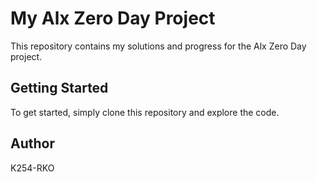 # My Alx Zero Day Project

This repository contains my solutions and progress for the Alx Zero Day project.

## Getting Started

To get started, simply clone this repository and explore the code.

## Author

K254-RKO

